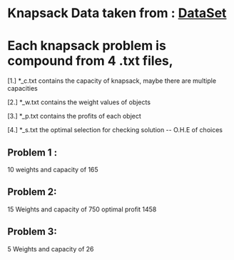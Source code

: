 # Knapsack Data taken from : [DataSet](https://people.sc.fsu.edu/~jburkardt/datasets/knapsack_01/knapsack_01.html)

# Each knapsack problem is compound from 4 .txt files,

[1.] *_c.txt contains the capacity of knapsack,  maybe there are multiple capacities

[2.] *_w.txt contains the weight values of objects

[3.] *_p.txt contains the profits of each object

[4.] *_s.txt the optimal selection for checking solution -- O.H.E of choices


## Problem 1 :
10 weights and capacity of 165

## Problem 2:
15 Weights and capacity of 750 optimal profit 1458

## Problem 3:
5 Weights and capacity of 26
